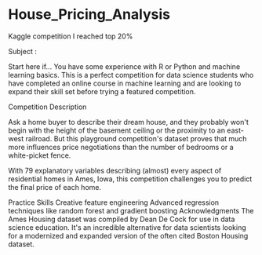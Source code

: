 # House_Pricing_Analysis
Kaggle competition I reached top 20%

Subject :

Start here if...
You have some experience with R or Python and machine learning basics. This is a perfect competition for data science students who have completed an online course in machine learning and are looking to expand their skill set before trying a featured competition. 

Competition Description


Ask a home buyer to describe their dream house, and they probably won't begin with the height of the basement ceiling or the proximity to an east-west railroad. But this playground competition's dataset proves that much more influences price negotiations than the number of bedrooms or a white-picket fence.

With 79 explanatory variables describing (almost) every aspect of residential homes in Ames, Iowa, this competition challenges you to predict the final price of each home.

Practice Skills
Creative feature engineering 
Advanced regression techniques like random forest and gradient boosting
Acknowledgments
The Ames Housing dataset was compiled by Dean De Cock for use in data science education. It's an incredible alternative for data scientists looking for a modernized and expanded version of the often cited Boston Housing dataset. 
